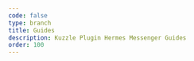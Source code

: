```yaml
---
code: false
type: branch
title: Guides
description: Kuzzle Plugin Hermes Messenger Guides
order: 100
---
```

